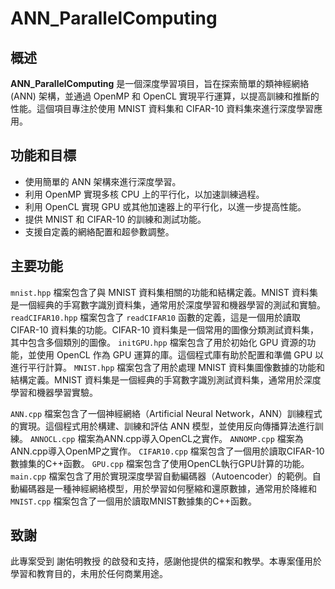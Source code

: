 # ANN_ParallelComputing

## 概述

**ANN_ParallelComputing** 是一個深度學習項目，旨在探索簡單的類神經網絡 (ANN) 架構，並通過 OpenMP 和 OpenCL 實現平行運算，以提高訓練和推斷的性能。這個項目專注於使用 MNIST 資料集和 CIFAR-10 資料集來進行深度學習應用。

## 功能和目標

- 使用簡單的 ANN 架構來進行深度學習。
- 利用 OpenMP 實現多核 CPU 上的平行化，以加速訓練過程。
- 利用 OpenCL 實現 GPU 或其他加速器上的平行化，以進一步提高性能。
- 提供 MNIST 和 CIFAR-10 的訓練和測試功能。
- 支援自定義的網絡配置和超參數調整。

## 主要功能

`mnist.hpp` 檔案包含了與 MNIST 資料集相關的功能和結構定義。MNIST 資料集是一個經典的手寫數字識別資料集，通常用於深度學習和機器學習的測試和實驗。
`readCIFAR10.hpp` 檔案包含了 `readCIFAR10` 函數的定義，這是一個用於讀取 CIFAR-10 資料集的功能。CIFAR-10 資料集是一個常用的圖像分類測試資料集，其中包含多個類別的圖像。
`initGPU.hpp` 檔案包含了用於初始化 GPU 資源的功能，並使用 OpenCL 作為 GPU 運算的庫。這個程式庫有助於配置和準備 GPU 以進行平行計算。
`MNIST.hpp` 檔案包含了用於處理 MNIST 資料集圖像數據的功能和結構定義。MNIST 資料集是一個經典的手寫數字識別測試資料集，通常用於深度學習和機器學習實驗。

`ANN.cpp` 檔案包含了一個神經網絡（Artificial Neural Network，ANN）訓練程式的實現。這個程式用於構建、訓練和評估 ANN 模型，並使用反向傳播算法進行訓練。
`ANNOCL.cpp` 檔案為ANN.cpp導入OpenCL之實作。
`ANNOMP.cpp` 檔案為ANN.cpp導入OpenMP之實作。
`CIFAR10.cpp` 檔案包含了一個用於讀取CIFAR-10數據集的C++函數。
`GPU.cpp` 檔案包含了使用OpenCL執行GPU計算的功能。
`main.cpp` 檔案包含了用於實現深度學習自動編碼器（Autoencoder）的範例。自動編碼器是一種神經網絡模型，用於學習如何壓縮和還原數據，通常用於降維和
`MNIST.cpp` 檔案包含了一個用於讀取MNIST數據集的C++函數。

## 致謝

此專案受到 謝佑明教授 的啟發和支持，感謝他提供的檔案和教學。本專案僅用於學習和教育目的，未用於任何商業用途。
